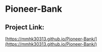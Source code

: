 # Pioneer-Bank

## Project Link:

  [https://mmhk30313.github.io/Pioneer-Bank/](https://mmhk30313.github.io/Pioneer-Bank/)
